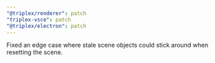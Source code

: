 ```yaml
---
"@triplex/renderer": patch
"triplex-vsce": patch
"@triplex/electron": patch
---
```


Fixed an edge case where stale scene objects could stick around when resetting the scene.
